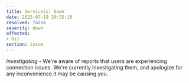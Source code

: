 ```yaml
---
title: Service(s) Down
date: 2025-07-19 20:55:10
resolved: false
severity: down
affected:
- Git
section: issue
---
```


*Investigating* - We're aware of reports that users are experiencing connection issues. We're currently investigating them, and apologize for any inconvenience it may be causing you.
